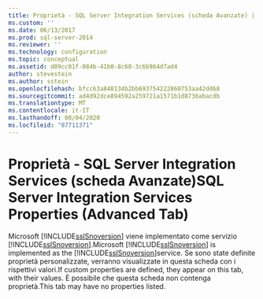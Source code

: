 ```yaml
---
title: Proprietà - SQL Server Integration Services (scheda Avanzate) | Microsoft Docs
ms.custom: ''
ms.date: 06/13/2017
ms.prod: sql-server-2014
ms.reviewer: ''
ms.technology: configuration
ms.topic: conceptual
ms.assetid: d89cc01f-084b-41b0-8c60-3c6b964d7ad4
author: stevestein
ms.author: sstein
ms.openlocfilehash: bfcc63a848134b2bb693754222860753aa42dd68
ms.sourcegitcommit: ad4d92dce894592a259721a1571b1d8736abacdb
ms.translationtype: MT
ms.contentlocale: it-IT
ms.lasthandoff: 08/04/2020
ms.locfileid: "87711371"
---
```

# <a name="sql-server-integration-services-properties-advanced-tab"></a><span data-ttu-id="0d5b7-102">Proprietà - SQL Server Integration Services (scheda Avanzate)</span><span class="sxs-lookup"><span data-stu-id="0d5b7-102">SQL Server Integration Services Properties (Advanced Tab)</span></span>
  <span data-ttu-id="0d5b7-103">Microsoft [!INCLUDE[ssISnoversion](../../includes/ssisnoversion-md.md)] viene implementato come servizio [!INCLUDE[ssISnoversion](../../includes/ssisnoversion-md.md)].</span><span class="sxs-lookup"><span data-stu-id="0d5b7-103">Microsoft [!INCLUDE[ssISnoversion](../../includes/ssisnoversion-md.md)] is implemented as the [!INCLUDE[ssISnoversion](../../includes/ssisnoversion-md.md)]service.</span></span> <span data-ttu-id="0d5b7-104">Se sono state definite proprietà personalizzate, verranno visualizzate in questa scheda con i rispettivi valori.</span><span class="sxs-lookup"><span data-stu-id="0d5b7-104">If custom properties are defined, they appear on this tab, with their values.</span></span> <span data-ttu-id="0d5b7-105">È possibile che questa scheda non contenga proprietà.</span><span class="sxs-lookup"><span data-stu-id="0d5b7-105">This tab may have no properties listed.</span></span>  
  
  
